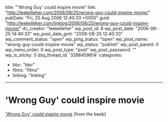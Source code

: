 title: "'Wrong Guy' could inspire movie"
link: "http://leekelleher.com/2006/08/25/wrong-guy-could-inspire-movie/"
pubDate: "Fri, 25 Aug 2006 12:40:33 +0000"
guid: "http://leekelleher.com/linklog/2006/08/25/wrong-guy-could-inspire-movie/"
dc_creator: "leekelleher"
wp_post_id: 8
wp_post_date: "2006-08-25 14:40:33"
wp_post_date_gmt: "2006-08-25 12:40:33"
wp_comment_status: "open"
wp_ping_status: "open"
wp_post_name: "wrong-guy-could-inspire-movie"
wp_status: "publish"
wp_post_parent: 0
wp_menu_order: 0
wp_post_type: "post"
wp_post_password: ""
wp_is_sticky: 0
dsq_thread_id: '3266459814'
categories:
  - bbc: "bbc"
  - films: "films"
  - linklog: "linklog"

---

# 'Wrong Guy' could inspire movie

<a href="http://news.bbc.co.uk/1/hi/entertainment/5277722.stm">'Wrong Guy' could inspire movie</a> [from the beeb]